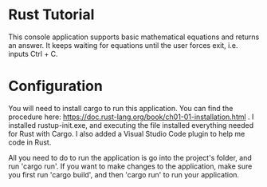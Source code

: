 # Rust Tutorial
This console application supports basic mathematical equations and returns an answer. It keeps waiting for equations until the user forces exit, i.e. inputs Ctrl + C.

# Configuration
You will need to install cargo to run this application. You can find the procedure here: https://doc.rust-lang.org/book/ch01-01-installation.html . I installed rustup-init.exe, and executing the file installed everything needed for Rust with Cargo. I also added a Visual Studio Code plugin to help me code in Rust.

All you need to do to run the application is go into the project's folder, and run 'cargo run'. If you want to make changes to the application, make sure you first run 'cargo build', and then 'cargo run' to run your application.

